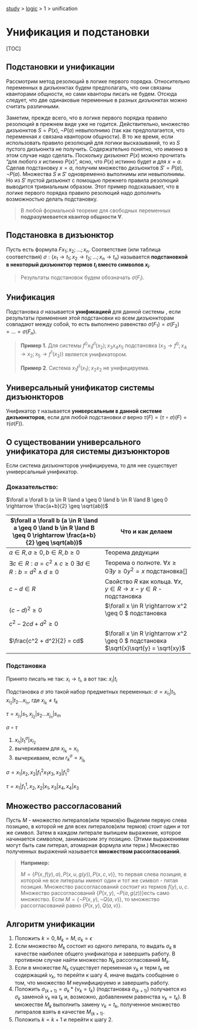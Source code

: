 [study](../../) > [logic](../) > 1 > unification

# Унификация и подстановки

[TOC]

## Подстановки и унификации

Рассмотрим метод резолюций в логике первого порядка. Относительно переменных в дизъюнктах будем предполагать, что они связаны кванторами общности, но сами кванторы писать не будем. Отсюда следует, что две одинаковые переменные в разных дизъюнктах можно считать различными.

Заметим, прежде всего, что в логике первого порядка правило резолюций в прежнем виде уже не годится. Действительно, множество дизъюнктов $S = {P(x), \neg P(a)}$ невыполнимо (так как предполагается, что переменная $x$ связана квантором общности). В то же время, если использовать правило резолюций для логики высказываний, то из $S$ пустого дизъюнкта не получить. Содержательно понятно, что именно в этом случае надо сделать. Поскольку дизъюнкт $P(x)$ можно прочитать “для любого $x$ истинно $P(x)$”, ясно, что $P(x)$ истинно будет и для $x = a$. Сделав подстановку $х = a$, получим множество дизъюнктов $S'= {P(a), \neg P(a)}$. Множества $S$ и $S'$ одновременно выполнимы или невыполнимы. Но из $S'$ пустой дизъюнкт с помощью прежнего правила резолюций выводится тривиальным образом. Этот пример подсказывает, что в логике первого порядка правило резолюций надо дополнить возможностью делать подстановку.

> В любой формальной теореме для свободных переменных __подразумевается квантор общности $\forall$__.

## Подстановка в дизъюнктор

Пусть есть формула $F{x_1; x_2; ...; x_n}$. Соответствие (или таблица соответствия) $\sigma: (x_1 \rightarrow t_1; x_2 \rightarrow t_2; ...; x_n \rightarrow t_n)$ называется **подстановкой в некоторый дизъюнктор термов $t_i$ вместо символов $x_i$**.

> Результаты подстановок будем обозначать $\sigma(F_i)$. 

## Унификация

Подстановка $\sigma$ называется **унификацией** для данной системы , если результаты применения этой подстановки ко всем дизъюнкторам совпадают между собой, то есть выполнено равенство $\sigma(F_1)=\sigma(F_2)=...=\sigma(F_n)$. 

> **Пример 1.** Для системы ${f^0x_1f^1(x_2);x_3x_4x_5}$ подстановка $(x_3 \rightarrow f^0; x_4 \rightarrow x_2; x_5 \rightarrow f^1(x_2))$ является унификатором.
>
> **Пример 2**. Система ${x_1f^1(x_1);x_2x_2}$ не унифицируема.

## Универсальный унификатор системы дизъюнкторов

Унификатор $\tau$ называется **универсальным в данной системе дизъюнкторов**, если для любой подстановки $\sigma$ верно $\tau(F) = (\tau \circ \sigma)(F) = \tau(\sigma(F))$.

## О существовании универсального унификатора для системы дизъюнкторов

Если система дизъюнкторов унифицируема, то для нее существует универсальный унификатор.

### Доказательство:

$\forall a \forall b (a \in R \land a \geq 0 \land b \in R \land B \geq 0 \rightarrow \frac{a+b}{2} \geq \sqrt{ab})$

| $\forall a \forall b (a \in R \land a \geq 0 \land b \in R \land B \geq 0 \rightarrow \frac{a+b}{2} \geq \sqrt{ab})$ | Что и как делаем                                             |
| ------------------------------------------------------------ | ------------------------------------------------------------ |
| $a \in R, a \geq 0, b \in R, b \geq 0$                       | Теорема дедукции                                             |
| $\exists c \in R: a = c^2 \land c \geq 0\ \exists d \in R: b = d^2 \land d \geq 0$ | Теорема о полноте. $\forall x \geq 0 \exists y \geq 0 y^2 = x$ подстановка[] |
| $c - d \in R$                                                | Свойство $R$ как кольца. $\forall x, y \in R \rightarrow x -y \in R$ - подстановка |
| $(c - d) ^2 \geq 0$                                          | $\forall x \in R \rightarrow x^2 \geq 0 $ подстановка        |
| $c^2 - 2cd + d^2 \geq 0$                                     |                                                              |
| $\frac{c^2 + d^2}{2} = cd$                                   | $\forall x \in R \rightarrow x^2 \geq 0 $ подстановка $\sqrt{x}\sqrt{y} = \sqrt{xy}$ |

### Подстановка

Принято писать не так: $x_i \rightarrow t_i$, а вот так: $x_i | t_i$

Подстановка $\sigma$ это такой набор предметных переменных: $\sigma = {x_{i_1} | t_1, x_{i_2} | t_2 ... x_{i_n}}$, где $x_{j_k} \neq t_k$ 

$\tau = {x_{j_1} | s_1, x_{j_2}| s_2 ... x_{j_n} | s_m}$

$\sigma \circ \tau$

1. ${x_{i_1} | t_1^{\sigma} | x_{i_2}}$
2. вычеркиваем для $x_{j_k} = x_{i_l}$
3. вычеркиваем, если $r_k^{\sigma} = x_{j_k}$

$\sigma = {x_1 | x_2 , x_2 | f^2_1 x_1 x_3, x_3 | f_1^0}$

$\tau = {x_1 | f_1^1 , x_2, x_2 | x_1, x_3 | x_4, x_4 | x_3}$

## Множество рассогласований

Пусть $M$ - множество литералов(или термов)ю Выделим первую слева позицию, в которой не для всех литералов(или термов) стоит один и тот же символ. Затем в каждом литерале выпишем выражение, которое начинается символом, занимаюзим эту позицию. (Этими выражениями могут быть сам литерал, атомарная формула или терм.) Множество полученных выражений называется __множеством рассогласований__.

> **Например:**
>
> $M = \{P(x, f(y), a), P(x, u, g(y)), P(x, c, v)\}​$, то первая слева позиция, в которой не все литералы имеют один и тот же символ - пятая позиция. Множество рассогласований состоит из термов $f(y), u, c​$. Множество рассогласований $\{P(x, y), \neg P(a, g(z))\}​$ есть само множество. Если $M = \{\neg P(x, y), \neg Q(a, v)\}​$, то множество рассогласований равно $\{P(x, y), Q(a, v)\}​$.

## Алгоритм унификации

1. Положить $k=0, M_k = M, \sigma_k = \epsilon$
2. Если множество $M_k$ состоит из одного литерала, то выдать $\sigma_k$ в качестве наиболее общего унификатора и завершить работу. В противном случае найти множество $N_k$ рассогласований $M_k$.
3. Если в множестве $N_k$ существует переменная $v_k$ и терм $t_k$ не содержащий $v_k$, то перейти к шагу 4, иначе выдать сообщение о том, что множество $M$ неунифицируемо и завершить работу.
4. Положить $\sigma_(k+1) = \sigma_k * \{v_k = t_k\}$ (подстановка $\sigma_(k+1))$ получается из $\sigma_k$ заменой $v_k$ на $t_k$ и, возможно, добавлением равенства $v_k = t_k$). В множестве $M_k$ выполнить замену $v_k = t_k$, полученное множество литералов взять в качестве $M_(k+1)$.
5. Положить $k = k+1$ и перейти к шагу 2.

